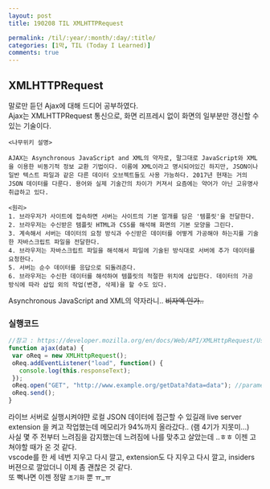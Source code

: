 ```yaml
---
layout: post
title: 190208 TIL XMLHTTPRequest

permalink: /til/:year/:month/:day/:title/
categories: [1막, TIL (Today I Learned)]
comments: true
---
```


## **XMLHTTPRequest**

말로만 듣던 Ajax에 대해 드디어 공부하였다.  
Ajax는 XMLHTTPRequest 통신으로, 화면 리프레시 없이 화면의 일부분만 갱신할 수 있는 기술이다.  

```text
<나무위키 설명>

AJAX는 Asynchronous JavaScript and XML의 약자로, 말그대로 JavaScript와 XML을 이용한 비동기적 정보 교환 기법이다. 이름에 XML이라고 명시되어있긴 하지만, JSON이나 일반 텍스트 파일과 같은 다른 데이터 오브젝트들도 사용 가능하다. 2017년 현재는 거의 JSON 데이터를 다룬다. 용어와 실제 기술간의 차이가 커져서 요즘에는 약어가 아닌 고유명사 취급하고 있다.

<원리>
1. 브라우저가 사이트에 접속하면 서버는 사이트의 기본 얼개를 담은 '템플릿'을 전달한다.
2. 브라우저는 수신받은 템플릿 HTML과 CSS를 해석해 화면의 기본 모양을 그린다.
3. 계속해서 서버는 데이터의 요청 방식과 수신받은 데이터를 어떻게 가공해야 하는지를 기술한 자바스크립트 파일을 전달한다.
4. 브라우저는 자바스크립트 파일을 해석해서 파일에 기술된 방식대로 서버에 추가 데이터를 요청한다.
5. 서버는 순수 데이터를 응답으로 되돌려준다.
6. 브라우저는 수신한 데이터를 해석하여 템플릿의 적절한 위치에 삽입한다. 데이터의 가공 방식에 따라 삽입 외의 작업(변경, 삭제)을 할 수도 있다.
```

Asynchronous JavaScript and XML의 약자라니.. ~~비자엑 인가..~~

### 실행코드

```js
//참고 : https://developer.mozilla.org/en/docs/Web/API/XMLHttpRequest/Using_XMLHttpRequest
function ajax(data) {
 var oReq = new XMLHttpRequest();
 oReq.addEventListener("load", function() {
   console.log(this.responseText);
 });    
 oReq.open("GET", "http://www.example.org/getData?data=data"); //parameter를 붙여서 보낼수있음. 
 oReq.send();
}
```

라이브 서버로 실행시켜야먄 로컬 JSON 데이터에 접근할 수 있길래 live server extension 을 켜고 작업했는데 메모리가 94%까지 올라갔다.. (램 4기가 지못미...)  
사실 몇 주 전부터 느려짐을 감지했는데 느려짐에 나를 맞추고 살았는데 ..ㅎㅎ 이젠 고쳐야할 때가 온 것 같다.  
vscode를 한 세 네번 지우고 다시 깔고, extension도 다 지우고 다시 깔고, insiders 버젼으로 깔았더니 이제 좀 괜찮은 것 같다.  
또 뻑나면 이젠 정말 `초기화` 뿐 ㅠ_ㅠ
